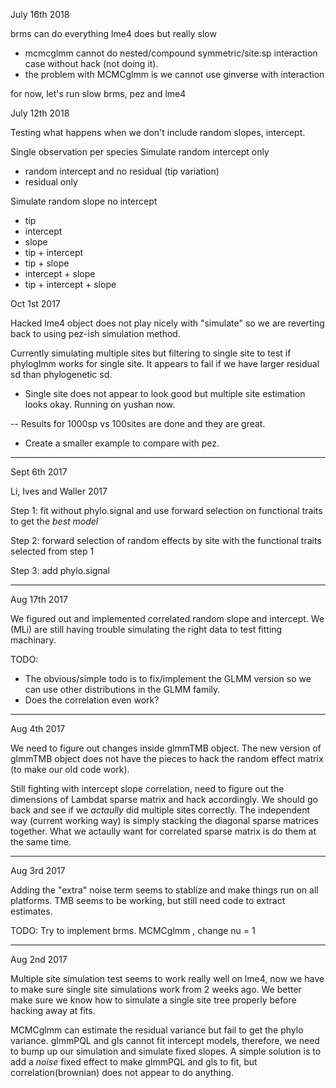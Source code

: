 July 16th 2018

brms can do everything lme4 does but really slow
- mcmcglmm cannot do nested/compound symmetric/site:sp interaction case without hack (not doing it).
- the problem with MCMCglmm is we cannot use ginverse with interaction

for now, let's run slow brms, pez and lme4

July 12th 2018

Testing what happens when we don't include random slopes, intercept.

Single observation per species
Simulate random intercept only
- random intercept and no residual (tip variation)
- residual only

Simulate random slope no intercept 
- tip 
- intercept
- slope
- tip + intercept 
- tip + slope
- intercept + slope
- tip + intercept + slope


Oct 1st 2017

Hacked lme4 object does not play nicely with "simulate" so we are reverting back to using pez-ish simulation method.

Currently simulating multiple sites but filtering to single site to test if phyloglmm works for single site. It appears to fail if we have larger residual sd than phylogenetic sd. 

- Single site does not appear to look good but multiple site estimation looks okay. Running on yushan now.

-- Results for 1000sp vs 100sites are done and they are great. 

- Create a smaller example to compare with pez. 



----------------------------------------------------------------------


Sept 6th 2017

Li, Ives and Waller 2017

Step 1: fit without phylo.signal and use forward selection on functional traits to get the _best model_

Step 2: forward selection of random effects by site with the functional traits selected from step 1

Step 3: add phylo.signal


----------------------------------------------------------------------



Aug 17th 2017

We figured out and implemented correlated random slope and intercept.
We (MLi) are still having trouble simulating the right data to test fitting machinary. 

TODO:

- The obvious/simple todo is to fix/implement the GLMM version so we can use other distributions in the GLMM family.
- Does the correlation even work? 
----------------------------------------------------------------------

Aug 4th 2017

We need to figure out changes inside glmmTMB object.
The new version of glmmTMB object does not have the pieces to hack the random effect matrix (to make our old code work).

Still fighting with intercept slope correlation, need to figure out the dimensions of Lambdat sparse matrix and hack accordingly. 
We should go back and see if we _actaully_ did multiple sites correctly.
The independent way (current working way) is simply stacking the diagonal sparse matrices together. 
What we actaully want for correlated sparse matrix is do them at the same time.



----------------------------------------------------------------------

Aug 3rd 2017

Adding the "extra" noise term seems to stablize and make things run on all platforms.
TMB seems to be working, but still need code to extract estimates.

TODO:
Try to implement brms.
MCMCglmm , change nu = 1

----------------------------------------------------------------------


Aug 2nd 2017

Multiple site simulation test seems to work really well on lme4, now we have to make sure single site simulations work from 2 weeks ago.
We better make sure we know how to simulate a single site tree properly before hacking away at fits.

MCMCglmm can estimate the residual variance but fail to get the phylo variance. 
glmmPQL and gls cannot fit intercept models, therefore, we need to bump up our simulation and simulate fixed slopes.
A simple solution is to add a _noise_ fixed effect to make glmmPQL and gls to fit, but correlation(brownian) does not appear to do anything. 

